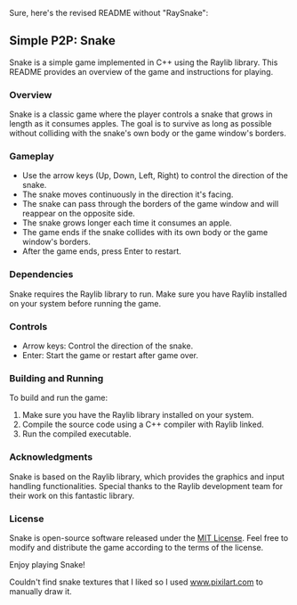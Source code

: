 Sure, here's the revised README without "RaySnake":

## Simple P2P: Snake

Snake is a simple game implemented in C++ using the Raylib library. This README provides an overview of the game and instructions for playing.

### Overview

Snake is a classic game where the player controls a snake that grows in length as it consumes apples. The goal is to survive as long as possible without colliding with the snake's own body or the game window's borders.

### Gameplay

- Use the arrow keys (Up, Down, Left, Right) to control the direction of the snake.
- The snake moves continuously in the direction it's facing.
- The snake can pass through the borders of the game window and will reappear on the opposite side.
- The snake grows longer each time it consumes an apple.
- The game ends if the snake collides with its own body or the game window's borders.
- After the game ends, press Enter to restart.

### Dependencies

Snake requires the Raylib library to run. Make sure you have Raylib installed on your system before running the game.

### Controls

- Arrow keys: Control the direction of the snake.
- Enter: Start the game or restart after game over.

### Building and Running

To build and run the game:

1. Make sure you have the Raylib library installed on your system.
2. Compile the source code using a C++ compiler with Raylib linked.
3. Run the compiled executable.

### Acknowledgments

Snake is based on the Raylib library, which provides the graphics and input handling functionalities. Special thanks to the Raylib development team for their work on this fantastic library.

### License

Snake is open-source software released under the [MIT License](https://opensource.org/licenses/MIT). Feel free to modify and distribute the game according to the terms of the license.


Enjoy playing Snake!

Couldn't find snake textures that I liked so I used www.pixilart.com to manually draw it.